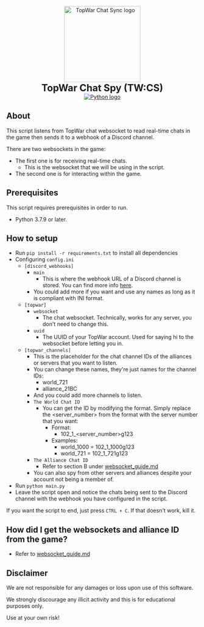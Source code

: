 <p align="center">
    <img src="https://github.com/KeirLoire/topwar-discord-chat/blob/main/img/logo.png?raw=true" width="200" alt="TopWar Chat Sync logo"/><br>
    <b style="font-size:25px">TopWar Chat Spy (TW:CS)</b><br>
    <a href="https://www.python.org/downloads/release/python-379/"><img src="https://img.shields.io/badge/python-3.7-00a0dc?label=python&style=flat&logo=python" alt="Python logo"/></a>
</p>

## About

This script listens from TopWar chat websocket to read real-time chats in the game then sends it to a webhook of a Discord channel.

There are two websockets in the game:
- The first one is for receiving real-time chats.
  - This is the websocket that we will be using in the script.
- The second one is for interacting within the game.

## Prerequisites
This script requires prerequisites in order to run.

- Python 3.7.9 or later.

## How to setup
- Run `pip install -r requirements.txt` to install all dependencies
- Configuring `config.ini`
  - `[discord_webhooks]`
    - `main`
      - This is where the webhook URL of a Discord channel is stored. You can find more info [here](https://support.discord.com/hc/en-us/articles/228383668-Intro-to-Webhooks).
    - You could add more if you want and use any names as long as it is compliant with INI format.
  - `[topwar]`
    - `websocket`
      - The chat websocket. Technically, works for any server, you don't need to change this.
    - `uuid`
      - The UUID of your TopWar account. Used for saying hi to the websocket before letting you in.
  - `[topwar_channels]`
    - This is the placeholder for the chat channel IDs of the alliances or servers that you want to listen.
    - You can change these names, they're just names for the channel IDs:
      - world_721  
      - alliance_21BC  
    - And you could add more channels to listen.
    - `The World Chat ID`
      - You can get the ID by modifying the format. Simply replace the <server_number> from the format with the server number that you want:
        - Format: 
          - 102_1_<server_number>g123
        - Examples:
          - world_1000 = 102_1_1000g123
          - world_721 = 102_1_721g123
    - `The Alliance Chat ID`
      - Refer to section B under [websocket_guide.md](https://github.com/KeirLoire/topwar-chat-spy/blob/doc/websocket_guide.md)
    - You can also spy from other servers and alliances despite your account not being a member of.
- Run `python main.py`
- Leave the script open and notice the chats being sent to the Discord channel with the webhook you have configured in the script.

If you want the script to end, just press `CTRL + C`. If that doesn't work, kill it.

## How did I get the websockets and alliance ID from the game?

- Refer to [websocket_guide.md](https://github.com/KeirLoire/topwar-chat-spy/blob/doc/websocket_guide.md)

## Disclaimer

We are not responsible for any damages or loss upon use of this software.

We strongly discourage any illicit activity and this is for educational purposes only.

Use at your own risk!